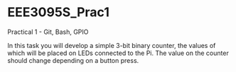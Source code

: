 # EEE3095S_Prac1
Practical 1 - Git, Bash, GPIO

In this task you will develop a simple 3-bit binary counter, the values of which will be placed
on LEDs connected to the Pi. The value on the counter should change depending on a button
press.
